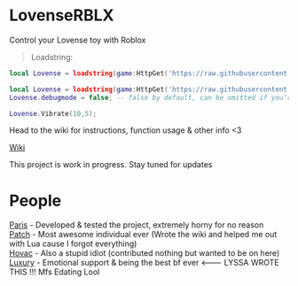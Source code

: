 # LovenseRBLX
Control your Lovense toy with Roblox

> Loadstring:

```lua
local Lovense = loadstring(game:HttpGet('https://raw.githubusercontent.com/LovenseFunny/LovenseRBLX/main/Lovense.lua'))()
```

```lua
local Lovense = loadstring(game:HttpGet('https://raw.githubusercontent.com/LovenseFunny/LovenseRBLX/main/Lovense.lua'))()
Lovense.debugmode = false; -- false by default, can be omitted if you're not setting it to true

Lovense.Vibrate(10,5);
```

Head to the wiki for instructions, function usage & other info <3

[Wiki](https://github.com/LovenseFunny/LovenseRBLX/wiki/Home)

This project is work in progress. Stay tuned for updates

# People

[Paris](https://github.com/iloveglaive) - Developed & tested the project, extremely horny for no reason\
[Patch](https://github.com/soundclouder) - Most awesome individual ever (Wrote the wiki and helped me out with Lua cause I forgot everything)\
[Hovac](https://www.youtube.com/c/hovacc) - Also a stupid idiot (contributed nothing but wanted to be on here)\
[Luxury](https://www.youtube.com/channel/UCUQaVnO-01CHMqs1Sd38beA) - Emotional support & being the best bf ever <--- LYSSA WROTE THIS !!! Mfs Edating Lool

